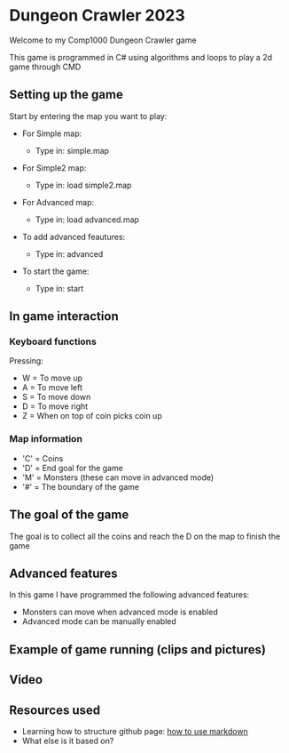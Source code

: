 # Dungeon Crawler 2023
Welcome to my Comp1000 Dungeon Crawler game

This game is programmed in C# using algorithms and loops to play a 2d game through CMD


## Setting up the game
Start by entering the map you want to play:

- For Simple map:
	- Type in: simple.map
	
- For Simple2 map:
	- Type in: load simple2.map

- For Advanced map:
	- Type in: load advanced.map

- To add advanced feautures:
	- Type in: advanced

- To start the game:
	- Type in: start


## In game interaction

### Keyboard functions
Pressing:
- W = To move up
- A = To move left
- S = To move down
- D = To move right
- Z = When on top of coin picks coin up

### Map information
- 'C' = Coins
- 'D' = End goal for the game
- 'M' = Monsters (these can move in advanced mode)
- '#' = The boundary of the game


## The goal of the game
The goal is to collect all the coins and reach the D on the map to finish the game


## Advanced features
In this game I have programmed the following advanced features:
- Monsters can move when advanced mode is enabled
- Advanced mode can be manually enabled


## Example of game running (clips and pictures)


## Video


## Resources used
- Learning how to structure github page: [how to use markdown](https://guides.github.com/features/mastering-markdown/)
- What else is it based on?